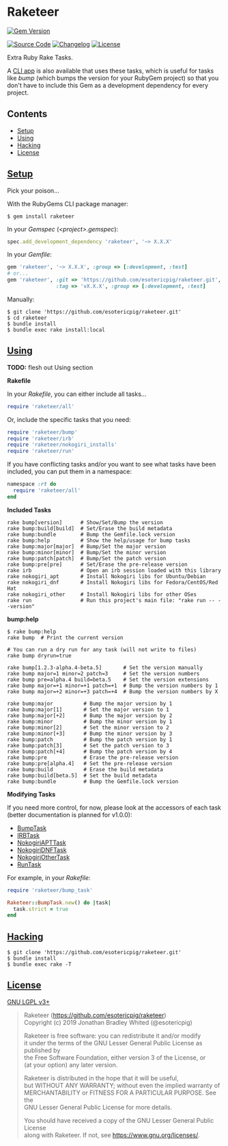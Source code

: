 # Raketeer

[![Gem Version](https://badge.fury.io/rb/raketeer.svg)](https://badge.fury.io/rb/raketeer)

[![Source Code](https://img.shields.io/badge/source-github-%23A0522D.svg?style=for-the-badge)](https://github.com/esotericpig/raketeer)
[![Changelog](https://img.shields.io/badge/changelog-md-%23A0522D.svg?style=for-the-badge)](CHANGELOG.md)
[![License](https://img.shields.io/github/license/esotericpig/raketeer.svg?color=%23A0522D&style=for-the-badge)](LICENSE.txt)

Extra Ruby Rake Tasks.

A [CLI app](https://github.com/esotericpig/raketary) is also available that uses these tasks, which is useful for tasks like *bump* (which bumps the version for your RubyGem project) so that you don't have to include this Gem as a development dependency for every project.

## Contents

- [Setup](#setup)
- [Using](#using)
- [Hacking](#hacking)
- [License](#license)

## [Setup](#contents)

Pick your poison...

With the RubyGems CLI package manager:

`$ gem install raketeer`

In your *Gemspec* (*&lt;project&gt;.gemspec*):

```Ruby
spec.add_development_dependency 'raketeer', '~> X.X.X'
```

In your *Gemfile*:

```Ruby
gem 'raketeer', '~> X.X.X', :group => [:development, :test]
# or...
gem 'raketeer', :git => 'https://github.com/esotericpig/raketeer.git',
                :tag => 'vX.X.X', :group => [:development, :test]
```

Manually:

```
$ git clone 'https://github.com/esotericpig/raketeer.git'
$ cd raketeer
$ bundle install
$ bundle exec rake install:local
```

## [Using](#contents)

**TODO:** flesh out Using section

**Rakefile**

In your *Rakefile*, you can either include all tasks...

```Ruby
require 'raketeer/all'
```

Or, include the specific tasks that you need:

```Ruby
require 'raketeer/bump'
require 'raketeer/irb'
require 'raketeer/nokogiri_installs'
require 'raketeer/run'
```

If you have conflicting tasks and/or you want to see what tasks have been included, you can put them in a namespace:

```Ruby
namespace :rt do
  require 'raketeer/all'
end
```

**Included Tasks**

```
rake bump[version]      # Show/Set/Bump the version
rake bump:build[build]  # Set/Erase the build metadata
rake bump:bundle        # Bump the Gemfile.lock version
rake bump:help          # Show the help/usage for bump tasks
rake bump:major[major]  # Bump/Set the major version
rake bump:minor[minor]  # Bump/Set the minor version
rake bump:patch[patch]  # Bump/Set the patch version
rake bump:pre[pre]      # Set/Erase the pre-release version
rake irb                # Open an irb session loaded with this library
rake nokogiri_apt       # Install Nokogiri libs for Ubuntu/Debian
rake nokogiri_dnf       # Install Nokogiri libs for Fedora/CentOS/Red Hat
rake nokogiri_other     # Install Nokogiri libs for other OSes
rake run                # Run this project's main file: "rake run -- --version"
```

**bump:help**

```
$ rake bump:help
rake bump  # Print the current version

# You can run a dry run for any task (will not write to files)
rake bump dryrun=true

rake bump[1.2.3-alpha.4-beta.5]       # Set the version manually
rake bump major=1 minor=2 patch=3     # Set the version numbers
rake bump pre=alpha.4 build=beta.5    # Set the version extensions
rake bump major=+1 minor=+1 patch=+1  # Bump the version numbers by 1
rake bump major=+2 minor=+3 patch=+4  # Bump the version numbers by X

rake bump:major          # Bump the major version by 1
rake bump:major[1]       # Set the major version to 1
rake bump:major[+2]      # Bump the major version by 2
rake bump:minor          # Bump the minor version by 1
rake bump:minor[2]       # Set the minor version to 2
rake bump:minor[+3]      # Bump the minor version by 3
rake bump:patch          # Bump the patch version by 1
rake bump:patch[3]       # Set the patch version to 3
rake bump:patch[+4]      # Bump the patch version by 4
rake bump:pre            # Erase the pre-release version
rake bump:pre[alpha.4]   # Set the pre-release version
rake bump:build          # Erase the build metadata
rake bump:build[beta.5]  # Set the build metadata
rake bump:bundle         # Bump the Gemfile.lock version
```

**Modifying Tasks**

If you need more control, for now, please look at the accessors of each task (better documentation is planned for v1.0.0):

- [BumpTask](lib/raketeer/bump_task.rb)
- [IRBTask](lib/raketeer/irb_task.rb)
- [NokogiriAPTTask](lib/raketeer/nokogiri_install_tasks.rb)
- [NokogiriDNFTask](lib/raketeer/nokogiri_install_tasks.rb)
- [NokogiriOtherTask](lib/raketeer/nokogiri_install_tasks.rb)
- [RunTask](lib/raketeer/run_task.rb)

For example, in your *Rakefile*:

```Ruby
require 'raketeer/bump_task'

Raketeer::BumpTask.new() do |task|
  task.strict = true
end
```

## [Hacking](#contents)

```
$ git clone 'https://github.com/esotericpig/raketeer.git'
$ bundle install
$ bundle exec rake -T
```

## [License](#contents)

[GNU LGPL v3+](LICENSE.txt)

> Raketeer (<https://github.com/esotericpig/raketeer>)  
> Copyright (c) 2019 Jonathan Bradley Whited (@esotericpig)  
> 
> Raketeer is free software: you can redistribute it and/or modify  
> it under the terms of the GNU Lesser General Public License as published by  
> the Free Software Foundation, either version 3 of the License, or  
> (at your option) any later version.  
> 
> Raketeer is distributed in the hope that it will be useful,  
> but WITHOUT ANY WARRANTY; without even the implied warranty of  
> MERCHANTABILITY or FITNESS FOR A PARTICULAR PURPOSE.  See the  
> GNU Lesser General Public License for more details.  
> 
> You should have received a copy of the GNU Lesser General Public License  
> along with Raketeer.  If not, see <https://www.gnu.org/licenses/>.  
